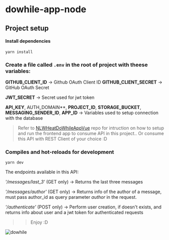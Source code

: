 # dowhile-app-node

## Project setup

#### Install dependencies
```
yarn install
```
### Create a file called `.env` in the root of project with theese variables:

**GITHUB_CLIENT_ID** -> Github OAuth Client ID
**GITHUB_CLIENT_SECRET** -> GitHub OAuth Secret


**JWT_SECRET** -> Secret used for jwt token

**API_KEY**, AUTH_DOMAIN**, **PROJECT_ID**, **STORAGE_BUCKET**,
**MESSAGING_SENDER_ID**, **APP_ID** -> Variables used to setup connection with the database


> Refer to [NLWHeatDoWhileAppVue](https://github.com/xSallus/nlw-heat-dowhile-app) repo for intruction on how to setup and run the frontend app to consume API in this project..
> Or consume this API with REST Client of your choice :D

### Compiles and hot-reloads for development
```
yarn dev
```

The endpoints available in this API:

_'/messages/last_3'_ (GET only) -> Returns the last three messages

_'/messages/author'_ (GET only) -> Returns info of the author of a message, must pass author_id as query parameter *author* in the request.

_'/authenticate'_ (POST only) -> Perform user creation, if doesn't exists, and returns info about user and a jwt token for authenticated requests

>> Enjoy :D

![dowhile](https://github.com/xSallus/nlw-heat-dowhile-app/blob/front/src/assets/default-icons/dowhile.svg)
